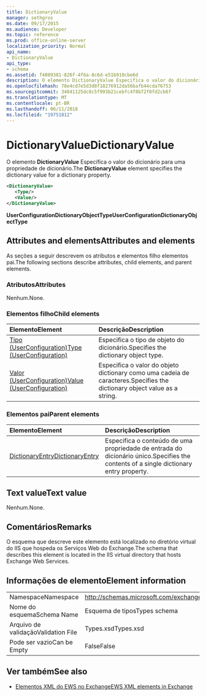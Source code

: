 ```yaml
---
title: DictionaryValue
manager: sethgros
ms.date: 09/17/2015
ms.audience: Developer
ms.topic: reference
ms.prod: office-online-server
localization_priority: Normal
api_name:
- DictionaryValue
api_type:
- schema
ms.assetid: f4089381-826f-4f6a-8c6d-e51b910cbe6d
description: O elemento DictionaryValue Especifica o valor do dicionário para uma propriedade de dicionário.
ms.openlocfilehash: 78e4cd7e5d3d8f18276912da56bafb44cda76753
ms.sourcegitcommit: 34041125dc8c5f993b21cebfc4f8b72f0fd2cb6f
ms.translationtype: MT
ms.contentlocale: pt-BR
ms.lasthandoff: 06/11/2018
ms.locfileid: "19751812"
---
```

# <a name="dictionaryvalue"></a><span data-ttu-id="c11e6-103">DictionaryValue</span><span class="sxs-lookup"><span data-stu-id="c11e6-103">DictionaryValue</span></span>

<span data-ttu-id="c11e6-104">O elemento **DictionaryValue** Especifica o valor do dicionário para uma propriedade de dicionário.</span><span class="sxs-lookup"><span data-stu-id="c11e6-104">The **DictionaryValue** element specifies the dictionary value for a dictionary property.</span></span> 
  
```xml
<DictionaryValue>
   <Type/>
   <Value/>
</DictionaryValue>
```

 <span data-ttu-id="c11e6-105">**UserConfigurationDictionaryObjectType**</span><span class="sxs-lookup"><span data-stu-id="c11e6-105">**UserConfigurationDictionaryObjectType**</span></span>
## <a name="attributes-and-elements"></a><span data-ttu-id="c11e6-106">Attributes and elements</span><span class="sxs-lookup"><span data-stu-id="c11e6-106">Attributes and elements</span></span>

<span data-ttu-id="c11e6-107">As seções a seguir descrevem os atributos e elementos filho elementos pai.</span><span class="sxs-lookup"><span data-stu-id="c11e6-107">The following sections describe attributes, child elements, and parent elements.</span></span>
  
### <a name="attributes"></a><span data-ttu-id="c11e6-108">Atributos</span><span class="sxs-lookup"><span data-stu-id="c11e6-108">Attributes</span></span>

<span data-ttu-id="c11e6-109">Nenhum.</span><span class="sxs-lookup"><span data-stu-id="c11e6-109">None.</span></span>
  
### <a name="child-elements"></a><span data-ttu-id="c11e6-110">Elementos filho</span><span class="sxs-lookup"><span data-stu-id="c11e6-110">Child elements</span></span>

|<span data-ttu-id="c11e6-111">**Elemento**</span><span class="sxs-lookup"><span data-stu-id="c11e6-111">**Element**</span></span>|<span data-ttu-id="c11e6-112">**Descrição**</span><span class="sxs-lookup"><span data-stu-id="c11e6-112">**Description**</span></span>|
|:-----|:-----|
|[<span data-ttu-id="c11e6-113">Tipo (UserConfiguration)</span><span class="sxs-lookup"><span data-stu-id="c11e6-113">Type (UserConfiguration)</span></span>](type-userconfiguration.md) <br/> |<span data-ttu-id="c11e6-114">Especifica o tipo de objeto do dicionário.</span><span class="sxs-lookup"><span data-stu-id="c11e6-114">Specifies the dictionary object type.</span></span>  <br/> |
|[<span data-ttu-id="c11e6-115">Valor (UserConfiguration)</span><span class="sxs-lookup"><span data-stu-id="c11e6-115">Value (UserConfiguration)</span></span>](value-userconfiguration.md) <br/> |<span data-ttu-id="c11e6-116">Especifica o valor do objeto dictionary como uma cadeia de caracteres.</span><span class="sxs-lookup"><span data-stu-id="c11e6-116">Specifies the dictionary object value as a string.</span></span>  <br/> |
   
### <a name="parent-elements"></a><span data-ttu-id="c11e6-117">Elementos pai</span><span class="sxs-lookup"><span data-stu-id="c11e6-117">Parent elements</span></span>

|<span data-ttu-id="c11e6-118">**Elemento**</span><span class="sxs-lookup"><span data-stu-id="c11e6-118">**Element**</span></span>|<span data-ttu-id="c11e6-119">**Descrição**</span><span class="sxs-lookup"><span data-stu-id="c11e6-119">**Description**</span></span>|
|:-----|:-----|
|[<span data-ttu-id="c11e6-120">DictionaryEntry</span><span class="sxs-lookup"><span data-stu-id="c11e6-120">DictionaryEntry</span></span>](dictionaryentry.md) <br/> |<span data-ttu-id="c11e6-121">Especifica o conteúdo de uma propriedade de entrada do dicionário único.</span><span class="sxs-lookup"><span data-stu-id="c11e6-121">Specifies the contents of a single dictionary entry property.</span></span>  <br/> |
   
## <a name="text-value"></a><span data-ttu-id="c11e6-122">Text value</span><span class="sxs-lookup"><span data-stu-id="c11e6-122">Text value</span></span>

<span data-ttu-id="c11e6-123">Nenhum.</span><span class="sxs-lookup"><span data-stu-id="c11e6-123">None.</span></span>
  
## <a name="remarks"></a><span data-ttu-id="c11e6-124">Comentários</span><span class="sxs-lookup"><span data-stu-id="c11e6-124">Remarks</span></span>

<span data-ttu-id="c11e6-125">O esquema que descreve este elemento está localizado no diretório virtual do IIS que hospeda os Serviços Web do Exchange.</span><span class="sxs-lookup"><span data-stu-id="c11e6-125">The schema that describes this element is located in the IIS virtual directory that hosts Exchange Web Services.</span></span>
  
## <a name="element-information"></a><span data-ttu-id="c11e6-126">Informações de elemento</span><span class="sxs-lookup"><span data-stu-id="c11e6-126">Element information</span></span>

|||
|:-----|:-----|
|<span data-ttu-id="c11e6-127">Namespace</span><span class="sxs-lookup"><span data-stu-id="c11e6-127">Namespace</span></span>  <br/> |http://schemas.microsoft.com/exchange/services/2006/types  <br/> |
|<span data-ttu-id="c11e6-128">Nome do esquema</span><span class="sxs-lookup"><span data-stu-id="c11e6-128">Schema Name</span></span>  <br/> |<span data-ttu-id="c11e6-129">Esquema de tipos</span><span class="sxs-lookup"><span data-stu-id="c11e6-129">Types schema</span></span>  <br/> |
|<span data-ttu-id="c11e6-130">Arquivo de validação</span><span class="sxs-lookup"><span data-stu-id="c11e6-130">Validation File</span></span>  <br/> |<span data-ttu-id="c11e6-131">Types.xsd</span><span class="sxs-lookup"><span data-stu-id="c11e6-131">Types.xsd</span></span>  <br/> |
|<span data-ttu-id="c11e6-132">Pode ser vazio</span><span class="sxs-lookup"><span data-stu-id="c11e6-132">Can be Empty</span></span>  <br/> |<span data-ttu-id="c11e6-133">False</span><span class="sxs-lookup"><span data-stu-id="c11e6-133">False</span></span>  <br/> |
   
## <a name="see-also"></a><span data-ttu-id="c11e6-134">Ver também</span><span class="sxs-lookup"><span data-stu-id="c11e6-134">See also</span></span>

- [<span data-ttu-id="c11e6-135">Elementos XML do EWS no Exchange</span><span class="sxs-lookup"><span data-stu-id="c11e6-135">EWS XML elements in Exchange</span></span>](ews-xml-elements-in-exchange.md)


